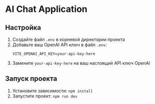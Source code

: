 # AI Chat Application

## Настройка

1. Создайте файл `.env` в корневой директории проекта
2. Добавьте ваш OpenAI API ключ в файл `.env`:
   ```
   VITE_OPENAI_API_KEY=your-api-key-here
   ```
3. Замените `your-api-key-here` на ваш настоящий API ключ OpenAI

## Запуск проекта

1. Установите зависимости: `npm install`
2. Запустите проект: `npm run dev`